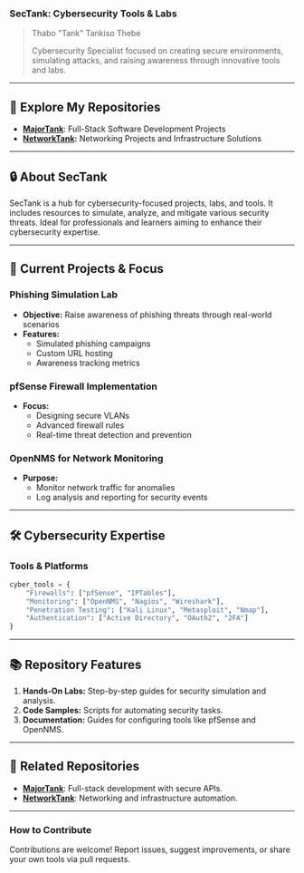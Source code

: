 ### **SecTank: Cybersecurity Tools & Labs**

> Thabo "Tank" Tankiso Thebe
> 
> 
> Cybersecurity Specialist focused on creating secure environments, simulating attacks, and raising awareness through innovative tools and labs.
> 

---

## 🔗 Explore My Repositories

- **[MajorTank](https://github.com/MajorTank)**: Full-Stack Software Development Projects
- **[NetworkTank](https://github.com/networkTank):** Networking Projects and Infrastructure Solutions

---

## 🔒 About SecTank

SecTank is a hub for cybersecurity-focused projects, labs, and tools. It includes resources to simulate, analyze, and mitigate various security threats. Ideal for professionals and learners aiming to enhance their cybersecurity expertise.

---

## 🎯 Current Projects & Focus

### Phishing Simulation Lab

- **Objective:** Raise awareness of phishing threats through real-world scenarios
- **Features:**
    - Simulated phishing campaigns
    - Custom URL hosting
    - Awareness tracking metrics

### pfSense Firewall Implementation

- **Focus:**
    - Designing secure VLANs
    - Advanced firewall rules
    - Real-time threat detection and prevention

### OpenNMS for Network Monitoring

- **Purpose:**
    - Monitor network traffic for anomalies
    - Log analysis and reporting for security events

---

## 🛠 Cybersecurity Expertise

### Tools & Platforms

```python
cyber_tools = {
    "Firewalls": ["pfSense", "IPTables"],
    "Monitoring": ["OpenNMS", "Nagios", "Wireshark"],
    "Penetration Testing": ["Kali Linux", "Metasploit", "Nmap"],
    "Authentication": ["Active Directory", "OAuth2", "2FA"]
}

```

---

## 📚 Repository Features

1. **Hands-On Labs:** Step-by-step guides for security simulation and analysis.
2. **Code Samples:** Scripts for automating security tasks.
3. **Documentation:** Guides for configuring tools like pfSense and OpenNMS.

---

## 🔗 Related Repositories

- **[MajorTank](https://github.com/MajorTank)**: Full-stack development with secure APIs.
- **[NetworkTank](https://github.com/networkTank)**: Networking and infrastructure automation.

---

### How to Contribute

Contributions are welcome! Report issues, suggest improvements, or share your own tools via pull requests. 
